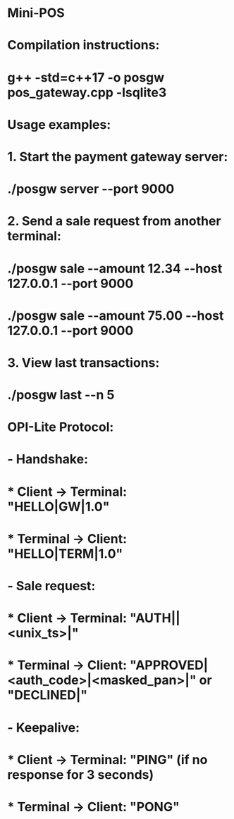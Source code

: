 # Mini-POS
# Compilation instructions:
# g++ -std=c++17 -o posgw pos_gateway.cpp -lsqlite3

# Usage examples:

# 1. Start the payment gateway server:
#   ./posgw server --port 9000
# 2. Send a sale request from another terminal:
#   ./posgw sale --amount 12.34 --host 127.0.0.1 --port 9000
# ./posgw sale --amount 75.00 --host 127.0.0.1 --port 9000
# 3. View last transactions:
#   ./posgw last --n 5

# OPI-Lite Protocol:
# - Handshake:
#  * Client → Terminal: "HELLO|GW|1.0"
#  * Terminal → Client: "HELLO|TERM|1.0"
# - Sale request:
#  * Client → Terminal: "AUTH|<amount>|<unix_ts>|<nonce>"
#  * Terminal → Client: "APPROVED|<auth_code>|<masked_pan>|<rrn>" or "DECLINED|<reason>"
# - Keepalive:
#  * Client → Terminal: "PING" (if no response for 3 seconds)
#  * Terminal → Client: "PONG"

